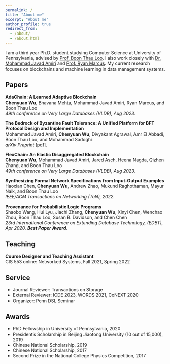 ```yaml
---
permalink: /
title: "About me"
excerpt: "About me"
author_profile: true
redirect_from: 
  - /about/
  - /about.html
---
```


I am a third year Ph.D. student studying Computer Science at University of Pennsylvania, advised by [Prof. Boon Thau Loo](https://boonloo.cis.upenn.edu). I also work closely with [Dr. Mohammad Javad Amiri](https://sites.cs.ucsb.edu/~amiri/) and [Prof. Ryan Marcus](https://rmarcus.info/blog/). My current research focuses on blockchains and machine learning in data management systems.

## Papers
**AdaChain: A Learned Adaptive Blockchain** <br />
**Chenyuan Wu**, Bhavana Mehta, Mohammad Javad Amiri, Ryan Marcus, and Boon Thau Loo <br />
_49th conference on Very Large Databases (VLDB), Aug 2023._

**The Bedrock of Byzantine Fault Tolerance: A Unified Platform for BFT Protocol Design and Implementation** <br />
Mohammad Javad Amiri, **Chenyuan Wu**, Divyakant Agrawal, Amr El Abbadi, Boon Thau Loo, and Mohammad Sadoghi <br />
_arXiv Preprint_ [[pdf]](https://arxiv.org/abs/2205.04534).

**FlexChain: An Elastic Disaggregated Blockchain** <br />
**Chenyuan Wu**, Mohammad Javad Amiri, Jared Asch, Heena Nagda, Qizhen Zhang, and Boon Thau Loo <br />
_49th conference on Very Large Databases (VLDB), Aug 2023._

**Synthesizing Formal Network Specifications from Input-Output Examples** <br />
Haoxian Chen, **Chenyuan Wu**, Andrew Zhao, Mukund Raghothaman, Mayur Naik, and Boon Thau Loo <br />
_IEEE/ACM Transactions on Networking (ToN), 2022._

**Provenance for Probabilistic Logic Programs** <br />
Shaobo Wang, Hui Lyu, Jiachi Zhang, **Chenyuan Wu**, Xinyi Chen, Wenchao Zhou, Boon Thau Loo, Susan B. Davidson, and Chen Chen <br />
_23rd International Conference on Extending Database Technology, (EDBT), Apr 2020. **Best Paper Award**._

## Teaching
**Course Designer and Teaching Assistant** <br />
CIS 553 online: Networked Systems, Fall 2021, Spring 2022 

<!-- ## Experiences
**Huawei 2012 Labs (Central Research Institute), Nov. 2019 - Jan. 2020** <br />
Research Intern, Network Technology Lab <br />
Advisor: [Delei Yu](https://www.linkedin.com/in/delei-yu-97618232/) -->

## Service
* Journal Reviewer: Transactions on Storage 
* External Reviewer: ICDE 2023, WORDS 2021, CoNEXT 2020
* Organizer: Penn DSL Seminar

## Awards
* PhD Fellowship in University of Pennsylvania, 2020
* President’s Scholarship in Beijing Jiaotong University (10 out of 15,000), 2019
* Chinese National Scholarship, 2019
* Chinese National Scholarship, 2017
* Second Prize in the National College Physics Competition, 2017
